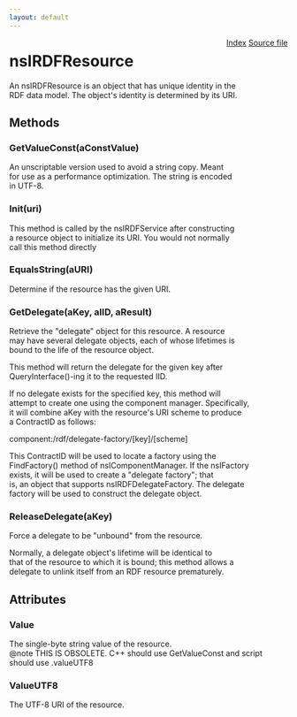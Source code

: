 ```yaml
---
layout: default
---
```

<div class='links' style='float:right'><a href="../index.html">Index</a>
<a href="http://dxr.mozilla.org/mozilla-central/source/rdf/base/nsIRDFResource.idl">Source file</a>
</div>

# nsIRDFResource #
  
An nsIRDFResource is an object that has unique identity in the   
RDF data model. The object's identity is determined by its URI.  
  

## Methods ##

### GetValueConst(aConstValue) ###
  
An unscriptable version used to avoid a string copy. Meant  
for use as a performance optimization. The string is encoded  
in UTF-8.  
  

### Init(uri) ###
  
This method is called by the nsIRDFService after constructing  
a resource object to initialize its URI. You would not normally  
call this method directly  
  

### EqualsString(aURI) ###
  
Determine if the resource has the given URI.  
  

### GetDelegate(aKey, aIID, aResult) ###
  
Retrieve the "delegate" object for this resource. A resource  
may have several delegate objects, each of whose lifetimes is  
bound to the life of the resource object.  
  
This method will return the delegate for the given key after  
QueryInterface()-ing it to the requested IID.  
  
If no delegate exists for the specified key, this method will  
attempt to create one using the component manager. Specifically,  
it will combine aKey with the resource's URI scheme to produce  
a ContractID as follows:  
  
  component:/rdf/delegate-factory/[key]/[scheme]  
  
This ContractID will be used to locate a factory using the  
FindFactory() method of nsIComponentManager. If the nsIFactory  
exists, it will be used to create a "delegate factory"; that  
is, an object that supports nsIRDFDelegateFactory. The delegate  
factory will be used to construct the delegate object.  
  

### ReleaseDelegate(aKey) ###
  
Force a delegate to be "unbound" from the resource.  
  
Normally, a delegate object's lifetime will be identical to  
that of the resource to which it is bound; this method allows a  
delegate to unlink itself from an RDF resource prematurely.  
  

## Attributes ##

### Value ###
  
The single-byte string value of the resource.  
@note THIS IS OBSOLETE. C++ should use GetValueConst and script  
      should use .valueUTF8  
  

### ValueUTF8 ###
  
The UTF-8 URI of the resource.  
  
